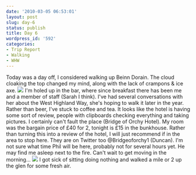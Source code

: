 ```yaml
---
date: '2010-03-05 06:53:01'
layout: post
slug: day-6
status: publish
title: Day 6
wordpress_id: '592'
categories:
- Trip Report
- Walking
- WHW
---
```


Today was a day off, I considered walking up Beinn Dorain. The cloud cloaking the top changed my mind, along with the lack of crampons & ice axe. [![](http://www.stevenhorner.com/wp-content/uploads/2010/03/l_1600_1200_402AE06E-38B6-4149-B8D5-50B8654A0AA1.jpeg)](http://www.stevenhorner.com/wp-content/uploads/2010/03/l_1600_1200_402AE06E-38B6-4149-B8D5-50B8654A0AA1.jpeg) I'm holed up in the bar, where since breakfast there has been me and a member of staff (Sarah I think). I've had several conversations with her about the West Highland Way, she's hoping to walk it later in the year. Rather than beer, I've stuck to coffee and tea. It looks like the hotel is having some sort of review, people with clipboards checking everything and taking pictures. I certainly can't fault the place (Bridge of Orchy Hotel). My room was the bargain price of £40 for 2, tonight is £15 in the bunkhouse. Rather than turning this into a review of the hotel, I will just recommend if in the area to stop here. They are on Twitter too @Bridgeoforchy1 (Duncan). I'm not sure what time Phil will be here, probably not for several hours yet. He may find me asleep next to the fire. Can't wait to get moving in the morning... [![](http://www.stevenhorner.com/wp-content/uploads/2010/03/l_1600_1200_940B77D4-5CA7-4110-92DD-62D861765114.jpeg)](http://www.stevenhorner.com/wp-content/uploads/2010/03/l_1600_1200_940B77D4-5CA7-4110-92DD-62D861765114.jpeg) I got sick of sitting doing nothing and walked a mile or 2 up the glen for some fresh air.
